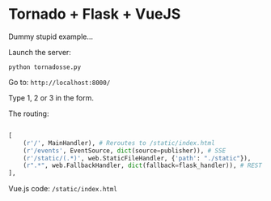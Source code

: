# Tornado + Flask + VueJS

Dummy stupid example...

Launch the server:
```
python tornadosse.py
```

Go to: `http://localhost:8000/`

Type 1, 2 or 3 in the form.

The routing:
```python

[
    (r'/', MainHandler), # Reroutes to /static/index.html
    (r'/events', EventSource, dict(source=publisher)), # SSE
    (r'/static/(.*)', web.StaticFileHandler, {'path': "./static"}),
    (r".*", web.FallbackHandler, dict(fallback=flask_handler)), # REST Calls handled by FLASK
],
```

Vue.js code: `/static/index.html`
